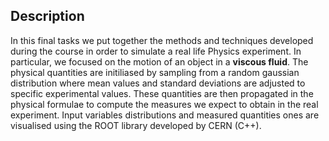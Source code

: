 ## Description
In this final tasks we put together the methods and techniques developed during the course in order to simulate a real life Physics experiment. In particular, we focused on the motion of an object in a **viscous fluid**. The physical quantities are initiliased by sampling from a random gaussian distribution where mean values and standard deviations are adjusted to specific experimental values. These quantities are then propagated in the physical formulae to compute the measures we expect to obtain in the real experiment. Input variables distributions and measured quantities ones are visualised using the ROOT library developed by CERN (C++).
